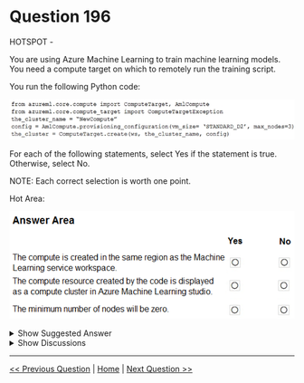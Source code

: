 # Question 196

HOTSPOT -

You are using Azure Machine Learning to train machine learning models. You need a compute target on which to remotely run the training script.

You run the following Python code:

![Question Image](../images/q196_q_0016200001.png)

For each of the following statements, select Yes if the statement is true. Otherwise, select No.

NOTE: Each correct selection is worth one point.

Hot Area:

![Question Image](../images/q196_q_0016200002.png)

<details>
  <summary>Show Suggested Answer</summary>

<img src="../images/q196_ans_0_0016300001.png" alt="Answer Image"><br>

<p>Box 1: Yes -</p>
<p>The compute is created within your workspace region as a resource that can be shared with other users.</p>
<p>Box 2: Yes -</p>
<p>It is displayed as a compute cluster.</p>
<p>View compute targets -</p>
<p>1. To see all compute targets for your workspace, use the following steps:</p>
<p>2. Navigate to Azure Machine Learning studio.</p>
<p>3. Under Manage, select Compute.</p>
<p>4. Select tabs at the top to show each type of compute target.</p>
<img src="../images/q196_ref_20_0016400001.jpg" alt="Reference Image"><br>
<p>Box 3: Yes -</p>
<p>min_nodes is not specified, so it defaults to 0.</p>
<p>Reference:</p>
<p>https://docs.microsoft.com/en-us/python/api/azureml-core/azureml.core.compute.amlcompute.amlcomputeprovisioningconfiguration https://docs.microsoft.com/en-us/azure/machine-learning/how-to-create-attach-compute-studio</p>

</details>

<details>
  <summary>Show Discussions</summary>

<blockquote><p><strong>trickerk</strong> <code>(Fri 28 Jan 2022 12:48)</code> - <em>Upvotes: 11</em></p><p>Given answer is correct!</p></blockquote>
<blockquote><p><strong>ljljljlj</strong> <code>(Tue 11 Jan 2022 15:00)</code> - <em>Upvotes: 5</em></p><p>On exam 2021/7/10</p></blockquote>
<blockquote><p><strong>Matt2000</strong> <code>(Wed 24 Jul 2024 09:13)</code> - <em>Upvotes: 1</em></p><p>2 should be no. &#x27;AmlCompute&#x27; refers to compute clusters, not instances: https://learn.microsoft.com/en-us/azure/machine-learning/how-to-create-attach-compute-cluster?view=azureml-api-2&amp;tabs=python

Instances require &#x27;ComputeInstance&#x27;, see https://learn.microsoft.com/en-us/azure/machine-learning/how-to-create-compute-instance?view=azureml-api-2&amp;tabs=python</p></blockquote>

<blockquote><p><strong>Matt2000</strong> <code>(Tue 13 Aug 2024 06:21)</code> - <em>Upvotes: 1</em></p><p>My mistake. The answer should be &#x27;yes&#x27;</p></blockquote>
<blockquote><p><strong>haby</strong> <code>(Fri 14 Jun 2024 23:18)</code> - <em>Upvotes: 1</em></p><p>2 should be No, this script is for training a ml model, that must be a computer instance, the first item in the pic shows. You can&#x27;t say it&#x27;s a cluster coz you assign it &#x27;the_cluster_name&#x27;.</p></blockquote>
<blockquote><p><strong>SunilB</strong> <code>(Tue 05 Sep 2023 23:46)</code> - <em>Upvotes: 3</em></p><p>Box 3 is correct - 0
The minimum number of nodes to use on the cluster. If not specified, defaults to 0.
https://learn.microsoft.com/en-us/python/api/azureml-core/azureml.core.compute.amlcompute(class)?view=azure-ml-py</p></blockquote>
<blockquote><p><strong>danishanis</strong> <code>(Sat 26 Aug 2023 23:54)</code> - <em>Upvotes: 1</em></p><p>The correct answer is Yes, Yes and No
The minimum number of nodes for the compute target created in the above code will default to 1 if you do not specify the min_nodes parameter, not 0</p></blockquote>
<blockquote><p><strong>danishanis</strong> <code>(Sat 26 Aug 2023 23:57)</code> - <em>Upvotes: 1</em></p><p>Additional explanation: For box 3, it is 1 and not 0; This means that the compute target will always have at least one node running, even if no jobs are currently scheduled to run on it.

The max_nodes parameter, on the other hand, does default to 1 if not specified. This means that by default, the compute target will have a single node, and will not scale up to more nodes automatically.</p></blockquote>

<blockquote><p><strong>GaryEl</strong> <code>(Fri 10 Nov 2023 22:52)</code> - <em>Upvotes: 6</em></p><p>The default is zero

https://learn.microsoft.com/en-us/python/api/azureml-core/azureml.core.compute.amlcompute.amlcomputeprovisioningconfiguration?view=azure-ml-py#parameters</p></blockquote>

<blockquote><p><strong>Suman_512</strong> <code>(Sat 26 Aug 2023 07:32)</code> - <em>Upvotes: 1</em></p><p>For 2 it will be rather &quot;Compute Instance&quot; than &quot;Compute Cluster&quot; so - NO</p></blockquote>
<blockquote><p><strong>InversaRadice</strong> <code>(Mon 03 Jun 2024 08:19)</code> - <em>Upvotes: 1</em></p><p>&quot;We guess&quot; its a cluster by the varable name, I agree with YES and a not misleading question had to Exibit the Compute configuration ...</p></blockquote>
<blockquote><p><strong>racnaoamo</strong> <code>(Sat 19 Nov 2022 08:50)</code> - <em>Upvotes: 4</em></p><p>similar question on 18-5-22</p></blockquote>
<blockquote><p><strong>hargur</strong> <code>(Wed 20 Apr 2022 09:44)</code> - <em>Upvotes: 3</em></p><p>on 19Oct2021</p></blockquote>
<blockquote><p><strong>mthombenindhl84</strong> <code>(Fri 11 Mar 2022 23:00)</code> - <em>Upvotes: 3</em></p><p>on exam 11/9/2021</p></blockquote>
<blockquote><p><strong>dushmantha</strong> <code>(Mon 28 Feb 2022 14:16)</code> - <em>Upvotes: 2</em></p><p>On exam 2021/08/31</p></blockquote>
<blockquote><p><strong>Skandinov</strong> <code>(Sun 24 Oct 2021 11:21)</code> - <em>Upvotes: 1</em></p><p>how&#x27;s 1 yes?</p></blockquote>
<blockquote><p><strong>gamezone25</strong> <code>(Mon 25 Oct 2021 10:40)</code> - <em>Upvotes: 7</em></p><p>&quot;The compute is created within your workspace region as a resource that can be shared with other users in your workspace.&quot;
https://docs.microsoft.com/en-us/azure/machine-learning/how-to-create-attach-compute-cluster?tabs=python#what-is-a-compute-cluster</p></blockquote>

</details>

---

[<< Previous Question](question_195.md) | [Home](/index.md) | [Next Question >>](question_197.md)
